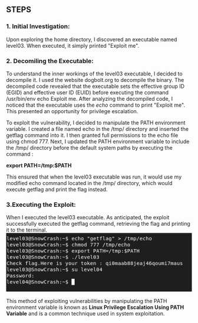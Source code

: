 ## STEPS

### 1. Initial Investigation:
Upon exploring the home directory, I discovered an executable named level03. When executed, it simply printed "Exploit me".

### 2. Decomiling the Executable:
To understand the inner workings of the level03 executable, I decided to decompile it. I used the website dogbolt.org to decompile the binary. The decompiled code revealed that the executable sets the effective group ID (EGID) and effective user ID (EUID) before executing the command /usr/bin/env echo Exploit me.
After analyzing the decompiled code, I noticed that the executable uses the *echo* command to print "Exploit me". This presented an opportunity for privilege escalation.

To exploit the vulnerability, I decided to manipulate the PATH environment variable. I created a file named echo in the /tmp/ directory and inserted the getflag command into it. I then granted full permissions to the echo file using chmod 777. Next, I updated the PATH environment variable to include the /tmp/ directory before the default system paths by executing the command : 

**export PATH=/tmp:$PATH**

This ensured that when the level03 executable was run, it would use my modified echo command located in the /tmp/ directory, which would execute getflag and print the flag instead.

### 3.Executing the Exploit:
When I executed the level03 executable. As anticipated, the exploit successfully executed the getflag command, retrieving the flag and printing it to the terminal.
![alt text](level03.png)

This method of exploiting vulnerabilities by manipulating the PATH environment variable is known as **Linux Privilege Escalation Using PATH Variable** and is a common technique used in system exploitation.